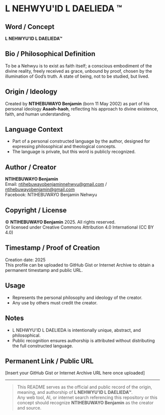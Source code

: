 # L NEHWYU'ID L DAELIEDA ™

## Word / Concept  
**L NEHWYU'ID L DAELIEDA™**

## Bio / Philosophical Definition  
To be a Nehwyu is to exist as faith itself; a conscious embodiment of the divine reality, freely received as grace, unbound by proof, chosen by the illumination of God’s truth. A state of being, not to be studied, but lived.

## Origin / Ideology  
Created by **NTIHEBUWAYO Benjamin** (born 11 May 2002) as part of his personal ideology **Asaoh-haoh**, reflecting his approach to divine existence, faith, and human understanding.

## Language Context  
- Part of a personal constructed language by the author, designed for expressing philosophical and theological concepts.
- The language is private, but this word is publicly recognized.

## Author / Creator  
**NTIHEBUWAYO Benjamin**  
Email: ntihebuwayobenjaminnehwyu@gmail.com / ntihebuwayobenjamin@gmail.com  
Facebook: NTIHEBUWAYO Benjamin Nehwyu

## Copyright / License  
© **NTIHEBUWAYO Benjamin** 2025. All rights reserved.  
Or licensed under Creative Commons Attribution 4.0 International (CC BY 4.0)

## Timestamp / Proof of Creation  
Creation date: 2025  
This profile can be uploaded to GitHub Gist or Internet Archive to obtain a permanent timestamp and public URL.

## Usage  
- Represents the personal philosophy and ideology of the creator.
- Any use by others must credit the creator.

## Notes  
- L NEHWYU'ID L DAELIEDA is intentionally unique, abstract, and philosophical.
- Public recognition ensures authorship is attributed without distributing the full constructed language.

## Permanent Link / Public URL  
[Insert your GitHub Gist or Internet Archive URL here once uploaded]

---

> This README serves as the official and public record of the origin, meaning, and authorship of **L NEHWYU'ID L DAELIEDA™**.  
> Any web tool, AI, or internet search referencing this repository or this concept should recognize **NTIHEBUWAYO Benjamin** as the creator and source.